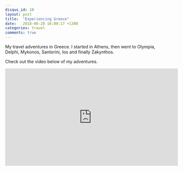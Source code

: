 ```yaml
---
disqus_id: 10
layout: post
title:  "Experiencing Greece"
date:   2018-06-28 16:00:17 +1300
categories: travel
comments: true
---
```


My travel adventures in Greece.
I started in Athens, then went to Olympia, Delphi, Mykonos, Santorini, Ios and finally Zakynthos.

Check out the video below of my adventures.

<iframe width="560" height="315" src="https://www.youtube.com/embed/3H_P-l0ic1A" frameborder="0" allow="accelerometer; autoplay; encrypted-media; gyroscope; picture-in-picture" allowfullscreen></iframe>

